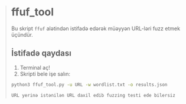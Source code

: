 > # ffuf_tool
> Bu skript `ffuf` alətindən istifadə edərək müəyyən URL-ləri fuzz etmek üçündür.
> 
> ## İstifadə qaydası 
> 
> 1. Terminal aç!
> 2. Skripti bele işe salın:
>   ```bash
>   python3 ffuf_tool.py -u URL -w wordlist.txt -o results.json
>
>  URL yerinə istənilən URL daxil edib fuzzing testi ede bilersiz
